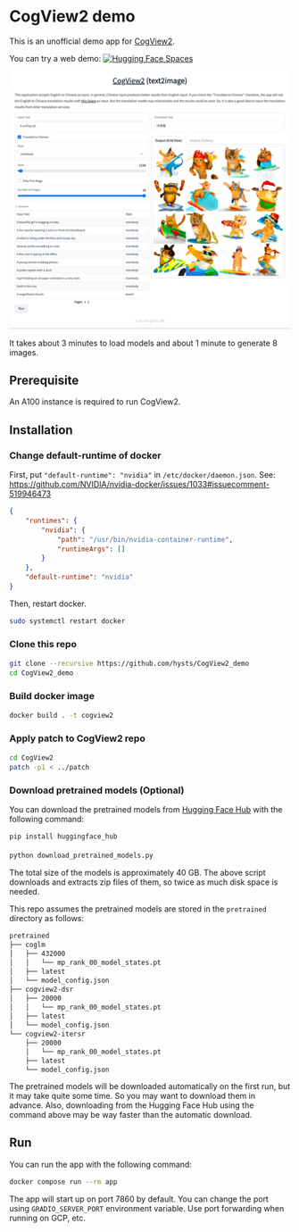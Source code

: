 # CogView2 demo
This is an unofficial demo app for [CogView2](https://github.com/THUDM/CogView2).

You can try a web demo: [![Hugging Face Spaces](https://img.shields.io/badge/%F0%9F%A4%97%20Hugging%20Face-Spaces-blue)](https://huggingface.co/spaces/THUDM/CogView2)

![screenshot](assets/screenshot.jpg)

It takes about 3 minutes to load models and about 1 minute to generate 8 images.

## Prerequisite
An A100 instance is required to run CogView2.

## Installation
### Change default-runtime of docker
First, put `"default-runtime": "nvidia"` in `/etc/docker/daemon.json`.
See: https://github.com/NVIDIA/nvidia-docker/issues/1033#issuecomment-519946473
```json
{
    "runtimes": {
        "nvidia": {
            "path": "/usr/bin/nvidia-container-runtime",
            "runtimeArgs": []
        }
    },
    "default-runtime": "nvidia"
}
```

Then, restart docker.
```bash
sudo systemctl restart docker
```

### Clone this repo
```bash
git clone --recursive https://github.com/hysts/CogView2_demo
cd CogView2_demo
```

### Build docker image
```bash
docker build . -t cogview2
```

### Apply patch to CogView2 repo
```bash
cd CogView2
patch -p1 < ../patch
```

### Download pretrained models (Optional)
You can download the pretrained models from [Hugging Face Hub](https://huggingface.co/THUDM/CogView2) with the following command:
```bash
pip install huggingface_hub

python download_pretrained_models.py
```

The total size of the models is approximately 40 GB.
The above script downloads and extracts zip files of them, so twice as much disk space is needed.

This repo assumes the pretrained models are stored in the `pretrained` directory as follows:
```
pretrained
├── coglm
│   ├── 432000
│   │   └── mp_rank_00_model_states.pt
│   ├── latest
│   └── model_config.json
├── cogview2-dsr
│   ├── 20000
│   │   └── mp_rank_00_model_states.pt
│   ├── latest
│   └── model_config.json
└── cogview2-itersr
    ├── 20000
    │   └── mp_rank_00_model_states.pt
    ├── latest
    └── model_config.json
```

The pretrained models will be downloaded automatically on the first run,
but it may take quite some time.
So you may want to download them in advance.
Also, downloading from the Hugging Face Hub using the command above may be way faster than the automatic download.

## Run
You can run the app with the following command:
```bash
docker compose run --rm app
```

The app will start up on port 7860 by default.
You can change the port using `GRADIO_SERVER_PORT` environment variable.
Use port forwarding when running on GCP, etc.
